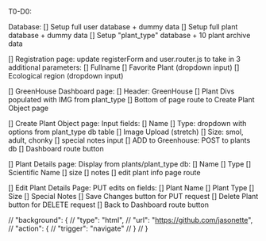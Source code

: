 T0-D0:

Database:
[] Setup full user database + dummy data
[] Setup full plant database + dummy data 
[] Setup "plant_type" database + 10 plant archive data

[] Registration page:
    update registerForm and user.router.js to take in 3 additional parameters:
    [] Fullname 
    [] Favorite Plant (dropdown input)
    [] Ecological region (dropdown input)

[] GreenHouse Dashboard page:
    [] Header: GreenHouse
    [] Plant Divs populated with IMG from plant_type 
    [] Bottom of page route to Create Plant Object page

[] Create Plant Object page:
    Input fields:
    [] Name
    [] Type: dropdown with options from plant_type db table
    [] Image Upload (stretch)
    [] Size: smol, adult, chonky
    [] special notes input
    [] ADD to Greenhouse: POST to plants db
    [] Dashboard route button 

[] Plant Details page:
    Display from plants/plant_type db:
    [] Name
    [] Type 
    [] Scientific Name
    [] size
    [] notes
    [] edit plant info page route

[] Edit Plant Details Page:
    PUT edits on fields:
    [] Plant Name
    [] Plant Type
    [] Size
    [] Special Notes
    [] Save Changes button for PUT request
    [] Delete Plant button for DELETE request
    [] Back to Dashboard route button 


  // "background": {
  //   "type": "html",
  //   "url": "https://github.com/jasonette",
  //   "action": {
  //     "trigger": "navigate"
  //   }
  // }